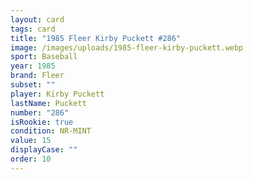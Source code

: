 ```yaml
---
layout: card
tags: card
title: "1985 Fleer Kirby Puckett #286"
image: /images/uploads/1985-fleer-kirby-puckett.webp
sport: Baseball
year: 1985
brand: Fleer
subset: ""
player: Kirby Puckett
lastName: Puckett
number: "286"
isRookie: true
condition: NR-MINT
value: 15
displayCase: ""
order: 10
---
```

